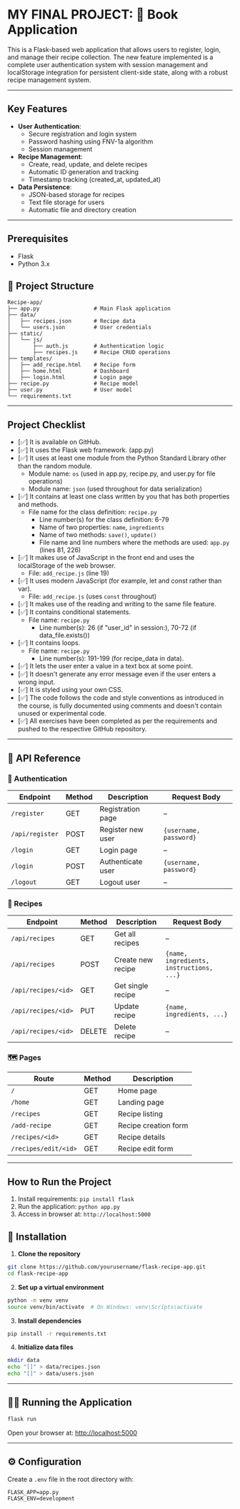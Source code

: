 # MY FINAL PROJECT: 🥘 Book Application

This is a Flask-based web application that allows users to register, login, and manage their recipe collection. The new feature implemented is a complete user authentication system with session management and localStorage integration for persistent client-side state, along with a robust recipe management system.

---
## Key Features

- **User Authentication**:
  - Secure registration and login system
  - Password hashing using FNV-1a algorithm
  - Session management
- **Recipe Management**:
  - Create, read, update, and delete recipes
  - Automatic ID generation and tracking
  - Timestamp tracking (created_at, updated_at)
- **Data Persistence**:
  - JSON-based storage for recipes
  - Text file storage for users
  - Automatic file and directory creation

---
## Prerequisites

- Flask
- Python 3.x

## 📁 Project Structure

```
Recipe-app/
├── app.py                 # Main Flask application
├── data/
│   ├── recipes.json       # Recipe data
│   └── users.json         # User credentials
├── static/
│   └── js/
│       ├── auth.js        # Authentication logic
│       ├── recipes.js     # Recipe CRUD operations
├── templates/
│   ├── add_recipe.html    # Recipe form
│   ├── home.html          # Dashboard
│   ├── login.html         # Login page
├── recipe.py              # Recipe model
├── user.py                # User model
└── requirements.txt
```

---

## Project Checklist

- [✅] It is available on GitHub.
- [✅] It uses the Flask web framework. (app.py)
- [✅] It uses at least one module from the Python Standard Library other than the random module.
  - Module name: `os` (used in app.py, recipe.py, and user.py for file operations)
  - Module name: `json` (used throughout for data serialization)
- [✅] It contains at least one class written by you that has both properties and methods.
  - File name for the class definition: `recipe.py`
    - Line number(s) for the class definition: 6-79
    - Name of two properties: `name`, `ingredients`
    - Name of two methods: `save()`, `update()`
    - File name and line numbers where the methods are used: `app.py` (lines 81, 226)
- [✅] It makes use of JavaScript in the front end and uses the localStorage of the web browser.
  - File: `add_recipe.js` (line 19)
- [✅] It uses modern JavaScript (for example, let and const rather than var).
  - File: `add_recipe.js` (uses `const` throughout)
- [✅] It makes use of the reading and writing to the same file feature.
- [✅] It contains conditional statements.
  - File name: `recipe.py`
    - Line number(s): 26 (if "user_id" in session:), 70-72 (if data_file.exists())
- [✅] It contains loops.
  - File name: `recipe.py`
    - Line number(s): 191-199 (for recipe_data in data).
- [✅] It lets the user enter a value in a text box at some point.
- [✅] It doesn't generate any error message even if the user enters a wrong input.
- [✅] It is styled using your own CSS.
- [✅] The code follows the code and style conventions as introduced in the course, is fully documented using comments and doesn't contain unused or experimental code.
- [✅] All exercises have been completed as per the requirements and pushed to the respective GitHub repository.

---

## 📡 API Reference

### 🔐 Authentication

| Endpoint       | Method | Description              | Request Body              |
|----------------|--------|--------------------------|---------------------------|
| `/register`    | GET    | Registration page         | –                         |
| `/api/register`| POST   | Register new user         | `{username, password}`    |
| `/login`       | GET    | Login page                | –                         |
| `/login`       | POST   | Authenticate user         | `{username, password}`    |
| `/logout`      | GET    | Logout user               | –                         |

### 📖 Recipes

| Endpoint               | Method | Description                 | Request Body                              |
|------------------------|--------|-----------------------------|-------------------------------------------|
| `/api/recipes`         | GET    | Get all recipes             | –                                         |
| `/api/recipes`         | POST   | Create new recipe           | `{name, ingredients, instructions, ...}`  |
| `/api/recipes/<id>`    | GET    | Get single recipe           | –                                         |
| `/api/recipes/<id>`    | PUT    | Update recipe               | `{name, ingredients, ...}`                |
| `/api/recipes/<id>`    | DELETE | Delete recipe               | –                                         |

### 🗺️ Pages

| Route               | Method | Description               |
|---------------------|--------|---------------------------|
| `/`                 | GET    | Home page                 |
| `/home`             | GET    | Landing page              |
| `/recipes`          | GET    | Recipe listing            |
| `/add-recipe`       | GET    | Recipe creation form      |
| `/recipes/<id>`     | GET    | Recipe details            |
| `/recipes/edit/<id>`| GET    | Recipe edit form          |

---

## How to Run the Project

1. Install requirements: `pip install flask`
2. Run the application: `python app.py`
3. Access in browser at: `http://localhost:5000`


## 🚀 Installation

1. **Clone the repository**  
```bash
git clone https://github.com/yourusername/flask-recipe-app.git  
cd flask-recipe-app
```

2. **Set up a virtual environment**  
```bash
python -m venv venv  
source venv/bin/activate  # On Windows: venv\Scripts\activate
```

3. **Install dependencies**  
```bash
pip install -r requirements.txt
```

4. **Initialize data files**  
```bash
mkdir data  
echo "[]" > data/recipes.json  
echo "[]" > data/users.json
```

---

## 🧑‍🍳 Running the Application

```bash
flask run
```

Open your browser at: [http://localhost:5000](http://localhost:5000)

---

## ⚙️ Configuration

Create a `.env` file in the root directory with:

```
FLASK_APP=app.py  
FLASK_ENV=development
```
